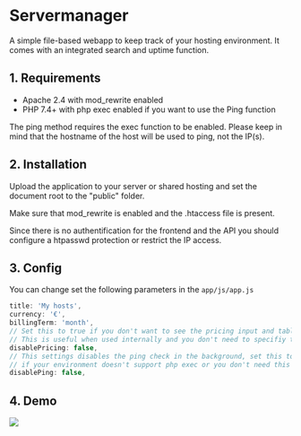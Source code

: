 # Servermanager

A simple file-based webapp to keep track of your hosting environment. 
It comes with an integrated search and uptime function. 

## 1. Requirements
- Apache 2.4 with mod_rewrite enabled
- PHP 7.4+ with php exec enabled if you want to use the Ping function


The ping method requires the exec function to be enabled. 
Please keep in mind that the hostname of the host will be used to ping, not the IP(s).


## 2. Installation
Upload the application to your server or shared hosting and set the document root to the "public" folder.
   
Make sure that mod_rewrite is enabled and the .htaccess file is present.

Since there is no authentification for the frontend and the API you should configure a htpasswd protection or restrict the IP access. 


## 3. Config
You can change set the following parameters in the ```app/js/app.js```

```javascript
title: 'My hosts',
currency: '€',
billingTerm: 'month',
// Set this to true if you don't want to see the pricing input and table view
// This is useful when used internally and you don't need to specifiy the price for hosts
disablePricing: false,
// This settings disables the ping check in the background, set this to true 
// if your environment doesn't support php exec or you don't need this this function
disablePing: false,
```


## 4. Demo
![](https://i.imgur.com/JZaBOjh.png)
